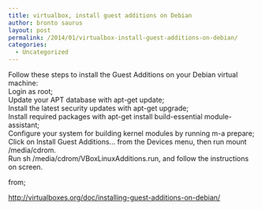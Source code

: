 ```yaml
---
title: virtualbox, install guest additions on Debian
author: bronto saurus
layout: post
permalink: /2014/01/virtualbox-install-guest-additions-on-debian/
categories:
  - Uncategorized
---
```

Follow these steps to install the Guest Additions on your Debian virtual machine:  
Login as root;  
Update your APT database with apt-get update;  
Install the latest security updates with apt-get upgrade;  
Install required packages with apt-get install build-essential module-assistant;  
Configure your system for building kernel modules by running m-a prepare;  
Click on Install Guest Additions… from the Devices menu, then run mount /media/cdrom.  
Run sh /media/cdrom/VBoxLinuxAdditions.run, and follow the instructions on screen.

from;

http://virtualboxes.org/doc/installing-guest-additions-on-debian/